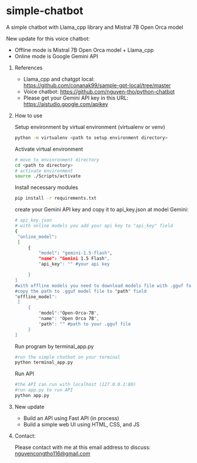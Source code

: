 # simple-chatbot
A simple chatbot with Llama_cpp library and Mistral 7B Open Orca model

New update for this voice chatbot:
- Offline mode is Mistral 7B Open Orca model + Llama_cpp
- Online mode is Google Gemini API
1. References
   - Llama_cpp and chatgpt local:  https://github.com/conanak99/sample-gpt-local/tree/master
   - Voice chatbot: https://github.com/nguyen-tho/python-chatbot
   - Please get your Gemini API key in this URL: https://aistudio.google.com/apikey
2. How to use

   Setup environment by virtual environment (virtualenv or venv)
   ```sh
   python -m virtualenv <path to setup environment directory>
   ```
   Activate virtual environment
   ```sh
   # move to envinronment directory
   cd <path to directory>
   # activate environment
   source ./Scripts/activate
   ```
   Install necessary modules
   ```sh
   pip install -r requirements.txt
   ```
   create your Gemini API key and copy it to api_key.json at model Gemini:
   ```sh
   # api_key.json
   # with online models you add your api key to "api_key" field
   {
    "online_model":
    [
        {
            "model": "gemini-1.5-flash",
            "name": "Gemini 1.5 Flash",
            "api_key": "" #your api key

        }
   ]
   #with offline models you need to download models file with .gguf format (you can download it on hugging face)
   #copy the path to .gguf model file to "path" field
   "offline_model":
    [
        {
            "model":"Open-Orca-7B",
            "name": "Open Orca 7B",
            "path": "" #path to your .gguf file
        }
   ]
   ```
   Run program by terminal_app.py
   ```sh
   #run the simple chatbot on your terminal
   python terminal_app.py
   ```
   Run API
   ```sh
   #the API can run with localhost (127.0.0.1:80)
   #run app.py to run API
   python app.py
   ```
4. New update
   - Build an API using Fast API (in process)
   - Build a simple web UI using HTML, CSS, and JS  
5. Contact:

    Please contact with me at this email address to discuss: nguyencongtho116@gmail.com
